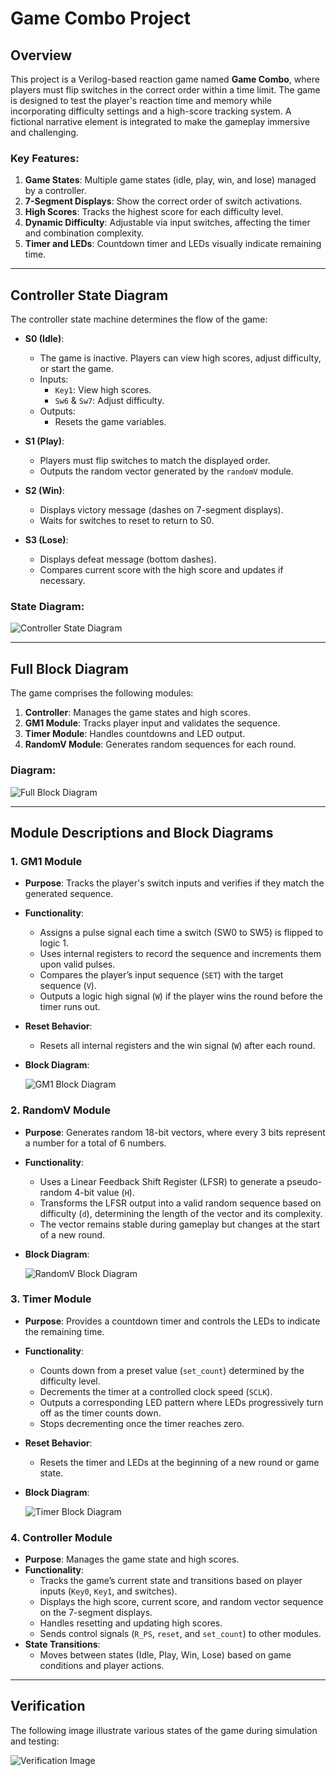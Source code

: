 # Game Combo Project

## Overview

This project is a Verilog-based reaction game named **Game Combo**, where players must flip switches in the correct order within a time limit. The game is designed to test the player's reaction time and memory while incorporating difficulty settings and a high-score tracking system. A fictional narrative element is integrated to make the gameplay immersive and challenging.

### Key Features:
1. **Game States**: Multiple game states (idle, play, win, and lose) managed by a controller.
2. **7-Segment Displays**: Show the correct order of switch activations.
3. **High Scores**: Tracks the highest score for each difficulty level.
4. **Dynamic Difficulty**: Adjustable via input switches, affecting the timer and combination complexity.
5. **Timer and LEDs**: Countdown timer and LEDs visually indicate remaining time.

---

## Controller State Diagram

The controller state machine determines the flow of the game:

- **S0 (Idle)**: 
  - The game is inactive. Players can view high scores, adjust difficulty, or start the game.
  - Inputs:
    - `Key1`: View high scores.
    - `Sw6` & `Sw7`: Adjust difficulty.
  - Outputs:
    - Resets the game variables.

- **S1 (Play)**: 
  - Players must flip switches to match the displayed order.
  - Outputs the random vector generated by the `randomV` module.

- **S2 (Win)**: 
  - Displays victory message (dashes on 7-segment displays).
  - Waits for switches to reset to return to S0.

- **S3 (Lose)**: 
  - Displays defeat message (bottom dashes).
  - Compares current score with the high score and updates if necessary.

### State Diagram:

![Controller State Diagram](https://raw.githubusercontent.com/chrislepore/Game-Trinity/refs/heads/main/project_info/Images/Controller-state-diagram.PNG)

---

## Full Block Diagram

The game comprises the following modules:

1. **Controller**: Manages the game states and high scores.
2. **GM1 Module**: Tracks player input and validates the sequence.
3. **Timer Module**: Handles countdowns and LED output.
4. **RandomV Module**: Generates random sequences for each round.

### Diagram:

![Full Block Diagram](https://raw.githubusercontent.com/chrislepore/Game-Trinity/refs/heads/main/project_info/Images/Full-Block-Diagram.PNG)

---

## Module Descriptions and Block Diagrams

### 1. GM1 Module
- **Purpose**: Tracks the player's switch inputs and verifies if they match the generated sequence.
- **Functionality**:
  - Assigns a pulse signal each time a switch (SW0 to SW5) is flipped to logic 1.
  - Uses internal registers to record the sequence and increments them upon valid pulses.
  - Compares the player’s input sequence (`SET`) with the target sequence (`V`).
  - Outputs a logic high signal (`W`) if the player wins the round before the timer runs out.
- **Reset Behavior**:
  - Resets all internal registers and the win signal (`W`) after each round.
- **Block Diagram**:

  ![GM1 Block Diagram](https://raw.githubusercontent.com/chrislepore/Game-Trinity/refs/heads/main/project_info/Images/GM1.PNG)

### 2. RandomV Module
- **Purpose**: Generates random 18-bit vectors, where every 3 bits represent a number for a total of 6 numbers.
- **Functionality**:
  - Uses a Linear Feedback Shift Register (LFSR) to generate a pseudo-random 4-bit value (`H`).
  - Transforms the LFSR output into a valid random sequence based on difficulty (`d`), determining the length of the vector and its complexity.
  - The vector remains stable during gameplay but changes at the start of a new round.
- **Block Diagram**:

  ![RandomV Block Diagram](https://raw.githubusercontent.com/chrislepore/Game-Trinity/refs/heads/main/project_info/Images/RandomV.PNG)

### 3. Timer Module
- **Purpose**: Provides a countdown timer and controls the LEDs to indicate the remaining time.
- **Functionality**:
  - Counts down from a preset value (`set_count`) determined by the difficulty level.
  - Decrements the timer at a controlled clock speed (`SCLK`).
  - Outputs a corresponding LED pattern where LEDs progressively turn off as the timer counts down.
  - Stops decrementing once the timer reaches zero.
- **Reset Behavior**:
  - Resets the timer and LEDs at the beginning of a new round or game state.
- **Block Diagram**:

  ![Timer Block Diagram](https://raw.githubusercontent.com/chrislepore/Game-Trinity/refs/heads/main/project_info/Images/Timer.PNG)

### 4. Controller Module
- **Purpose**: Manages the game state and high scores.
- **Functionality**:
  - Tracks the game’s current state and transitions based on player inputs (`Key0`, `Key1`, and switches).
  - Displays the high score, current score, and random vector sequence on the 7-segment displays.
  - Handles resetting and updating high scores.
  - Sends control signals (`R_PS`, `reset`, and `set_count`) to other modules.
- **State Transitions**:
  - Moves between states (Idle, Play, Win, Lose) based on game conditions and player actions.


---

## Verification

The following image illustrate various states of the game during simulation and testing:


![Verification Image](https://raw.githubusercontent.com/chrislepore/Game-Trinity/refs/heads/main/project_info/Images/Verification.PNG)


